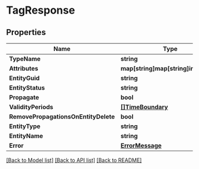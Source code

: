 # TagResponse

## Properties

Name | Type | Description | Notes
------------ | ------------- | ------------- | -------------
**TypeName** | **string** |  | [optional] 
**Attributes** | **map[string]map[string]interface{}** |  | [optional] 
**EntityGuid** | **string** |  | [optional] 
**EntityStatus** | **string** |  | [optional] 
**Propagate** | **bool** |  | [optional] 
**ValidityPeriods** | [**[]TimeBoundary**](TimeBoundary.md) |  | [optional] 
**RemovePropagationsOnEntityDelete** | **bool** |  | [optional] 
**EntityType** | **string** |  | [optional] 
**EntityName** | **string** |  | [optional] 
**Error** | [**ErrorMessage**](ErrorMessage.md) |  | [optional] 

[[Back to Model list]](../README.md#documentation-for-models) [[Back to API list]](../README.md#documentation-for-api-endpoints) [[Back to README]](../README.md)


